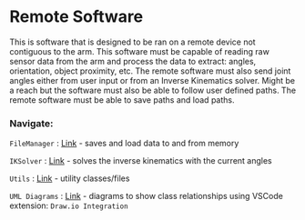 # Remote Software

This is software that is designed to be ran on a remote device not contiguous to the arm. This software must be capable of reading raw sensor data from the arm and process the data to extract: angles, orientation, object proximity, etc. The remote software must also send joint angles either from user input or from an Inverse Kinematics solver. Might be a reach but the software must also be able to follow user defined paths. The remote software must be able to save paths and load paths. 

### Navigate:

`FileManager` : [Link](FileManager/README.md) - saves and load data to and from memory 

`IKSolver` : [Link](IKSolver/README.md) - solves the inverse kinematics with the current angles 

`Utils` : [Link](Utils/README.md) - utility classes/files 

`UML Diagrams` : [Link](Utils/README.md) - diagrams to show class relationships using VSCode extension: `Draw.io Integration`
